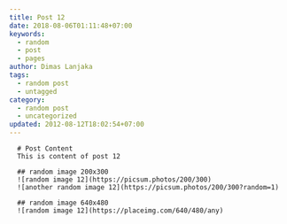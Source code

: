 ```yaml
---
title: Post 12
date: 2018-08-06T01:11:48+07:00
keywords:
  - random
  - post
  - pages
author: Dimas Lanjaka
tags:
  - random post
  - untagged
category:
  - random post
  - uncategorized
updated: 2012-08-12T18:02:54+07:00
---
```


      # Post Content
      This is content of post 12

      ## random image 200x300
      ![random image 12](https://picsum.photos/200/300)
      ![another random image 12](https://picsum.photos/200/300?random=1)

      ## random image 640x480
      ![random image 12](https://placeimg.com/640/480/any)
      
